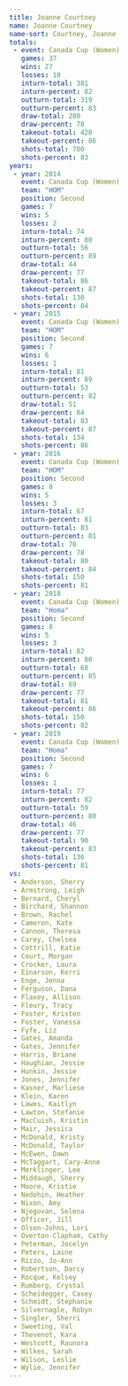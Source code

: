 ```yaml
---
title: Joanne Courtney
name: Joanne Courtney
name-sort: Courtney, Joanne
totals:
 - event: Canada Cup (Women)
   games: 37
   wins: 27
   losses: 10
   inturn-total: 381
   inturn-percent: 82
   outturn-total: 319
   outturn-percent: 83
   draw-total: 280
   draw-percent: 78
   takeout-total: 420
   takeout-percent: 86
   shots-total: 700
   shots-percent: 83
years:
 - year: 2014
   event: Canada Cup (Women)
   team: "HOM"
   position: Second
   games: 7
   wins: 5
   losses: 2
   inturn-total: 74
   inturn-percent: 80
   outturn-total: 56
   outturn-percent: 89
   draw-total: 44
   draw-percent: 77
   takeout-total: 86
   takeout-percent: 87
   shots-total: 130
   shots-percent: 84
 - year: 2015
   event: Canada Cup (Women)
   team: "HOM"
   position: Second
   games: 7
   wins: 6
   losses: 1
   inturn-total: 81
   inturn-percent: 89
   outturn-total: 53
   outturn-percent: 82
   draw-total: 51
   draw-percent: 84
   takeout-total: 83
   takeout-percent: 87
   shots-total: 134
   shots-percent: 86
 - year: 2016
   event: Canada Cup (Women)
   team: "HOM"
   position: Second
   games: 8
   wins: 5
   losses: 3
   inturn-total: 67
   inturn-percent: 81
   outturn-total: 83
   outturn-percent: 81
   draw-total: 70
   draw-percent: 78
   takeout-total: 80
   takeout-percent: 84
   shots-total: 150
   shots-percent: 81
 - year: 2018
   event: Canada Cup (Women)
   team: "Homa"
   position: Second
   games: 8
   wins: 5
   losses: 3
   inturn-total: 82
   inturn-percent: 80
   outturn-total: 68
   outturn-percent: 85
   draw-total: 69
   draw-percent: 77
   takeout-total: 81
   takeout-percent: 86
   shots-total: 150
   shots-percent: 82
 - year: 2019
   event: Canada Cup (Women)
   team: "Homa"
   position: Second
   games: 7
   wins: 6
   losses: 1
   inturn-total: 77
   inturn-percent: 82
   outturn-total: 59
   outturn-percent: 80
   draw-total: 46
   draw-percent: 77
   takeout-total: 90
   takeout-percent: 83
   shots-total: 136
   shots-percent: 81
vs:
 - Anderson, Sherry
 - Armstrong, Leigh
 - Bernard, Cheryl
 - Birchard, Shannon
 - Brown, Rachel
 - Cameron, Kate
 - Cannon, Theresa
 - Carey, Chelsea
 - Cottrill, Katie
 - Court, Morgan
 - Crocker, Laura
 - Einarson, Kerri
 - Enge, Jenna
 - Ferguson, Dana
 - Flaxey, Allison
 - Fleury, Tracy
 - Foster, Kristen
 - Foster, Vanessa
 - Fyfe, Liz
 - Gates, Amanda
 - Gates, Jennifer
 - Harris, Briane
 - Haughian, Jessie
 - Hunkin, Jessie
 - Jones, Jennifer
 - Kasner, Marliese
 - Klein, Karen
 - Lawes, Kaitlyn
 - Lawton, Stefanie
 - MacCuish, Kristin
 - Mair, Jessica
 - McDonald, Kristy
 - McDonald, Taylor
 - McEwen, Dawn
 - McTaggart, Cary-Anne
 - Merklinger, Lee
 - Middaugh, Sherry
 - Moore, Kristie
 - Nedohin, Heather
 - Nixon, Amy
 - Njegovan, Selena
 - Officer, Jill
 - Olson-Johns, Lori
 - Overton-Clapham, Cathy
 - Peterman, Jocelyn
 - Peters, Laine
 - Rizzo, Jo-Ann
 - Robertson, Darcy
 - Rocque, Kelsey
 - Rumberg, Crystal
 - Scheidegger, Casey
 - Schmidt, Stephanie
 - Silvernagle, Robyn
 - Singler, Sherri
 - Sweeting, Val
 - Thevenot, Kara
 - Westcott, Raunora
 - Wilkes, Sarah
 - Wilson, Leslie
 - Wylie, Jennifer
---
```

